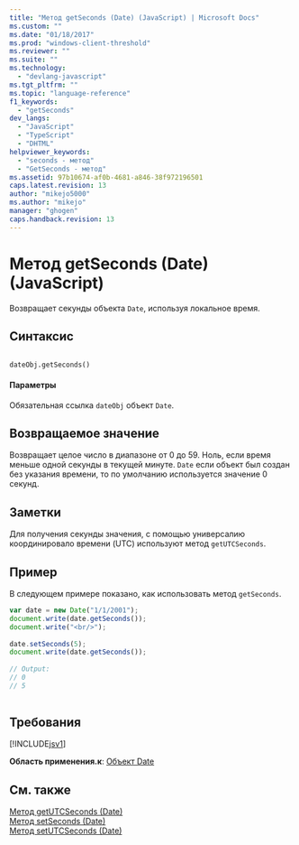 ```yaml
---
title: "Метод getSeconds (Date) (JavaScript) | Microsoft Docs"
ms.custom: ""
ms.date: "01/18/2017"
ms.prod: "windows-client-threshold"
ms.reviewer: ""
ms.suite: ""
ms.technology: 
  - "devlang-javascript"
ms.tgt_pltfrm: ""
ms.topic: "language-reference"
f1_keywords: 
  - "getSeconds"
dev_langs: 
  - "JavaScript"
  - "TypeScript"
  - "DHTML"
helpviewer_keywords: 
  - "seconds - метод"
  - "GetSeconds - метод"
ms.assetid: 97b10674-af0b-4681-a846-38f972196501
caps.latest.revision: 13
author: "mikejo5000"
ms.author: "mikejo"
manager: "ghogen"
caps.handback.revision: 13
---
```

# Метод getSeconds (Date) (JavaScript)
Возвращает секунды объекта `Date`, используя локальное время.  
  
## Синтаксис  
  
```  
  
dateObj.getSeconds()   
```  
  
#### Параметры  
 Обязательная ссылка `dateObj` объект `Date`.  
  
## Возвращаемое значение  
 Возвращает целое число в диапазоне от 0 до 59.  Ноль, если время меньше одной секунды в текущей минуте.  `Date` если объект был создан без указания времени, то по умолчанию используется значение 0 секунд.  
  
## Заметки  
 Для получения секунды значения, с помощью универсалию координировало времени \(UTC\) используют метод `getUTCSeconds`.  
  
## Пример  
 В следующем примере показано, как использовать метод `getSeconds`.  
  
```javascript  
var date = new Date("1/1/2001");  
document.write(date.getSeconds());  
document.write("<br/>");  
  
date.setSeconds(5);  
document.write(date.getSeconds());  
  
// Output:  
// 0  
// 5  
  
```  
  
## Требования  
 [!INCLUDE[jsv1](../../javascript/misc/includes/jsv1-md.md)]  
  
 **Область применения.к**: [Объект Date](../../javascript/reference/date-object-javascript.md)  
  
## См. также  
 [Метод getUTCSeconds \(Date\)](../../javascript/reference/getutcseconds-method-date-javascript.md)   
 [Метод setSeconds \(Date\)](../../javascript/reference/setseconds-method-date-javascript.md)   
 [Метод setUTCSeconds \(Date\)](../../javascript/reference/setutcseconds-method-date-javascript.md)